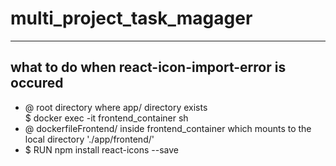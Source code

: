 <h1> multi_project_task_magager </h1><hr/>
<h2> what to do when react-icon-import-error is occured</h2>
  <ul>
    <li>@ root directory where app/ directory exists</li>
    <div>$ docker exec -it frontend_container sh</div>
    <li>@ dockerfileFrontend/ inside frontend_container which mounts to the local directory './app/frontend/'<li>
    <div>$ RUN npm install react-icons --save</div>
  </ul>
